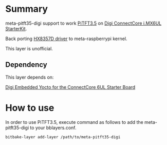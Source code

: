 # Summary

meta-pitft35-digi support to work [PiTFT3.5](https://learn.adafruit.com/adafruit-pitft-3-dot-5-touch-screen-for-raspberry-pi) on [Digi ConnectCore i.MX6UL StarterKit](https://www.digi.com/products/models/cc-wmx6ul-start).

Back porting [HX8357D driver](https://github.com/torvalds/linux/commit/9cd491e8c390d403bdf881808ef409d83266f4b2) to
meta-raspberrypi kernel.

This layer is unofficial.

## Dependency

This layer depends on:

[Digi Embedded Yocto for the ConnectCore 6UL Starter Board](http://www.digi.com/resources/documentation/digidocs/90001514/default.htm#landing_pages/yocto_index.htm%3FTocPath%3DDigi%2520Embedded%2520Yocto%7C_____0)

# How to use

In order to use PiTFT3.5, execute command as follows to add the meta-pitft35-digi to your bblayers.conf.

```txt
bitbake-layer add-layer /path/to/meta-pitft35-digi
```



